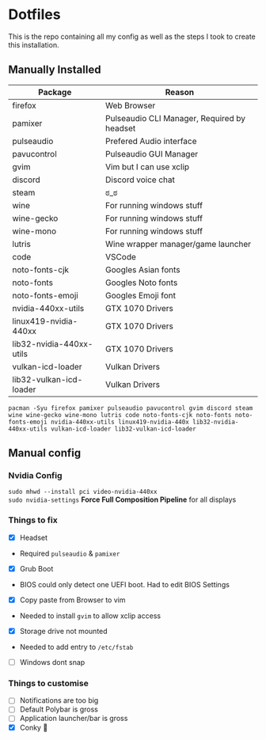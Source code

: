 # Dotfiles
This is the repo containing all my config as well as the steps I took to create this installation.

## Manually Installed

| Package | Reason |
| --- | --- |
| firefox | Web Browser |
| pamixer | Pulseaudio CLI Manager, Required by headset |
| pulseaudio | Prefered Audio interface |
| pavucontrol | Pulseaudio GUI Manager |
| gvim | Vim but I can use xclip |
| discord | Discord voice chat |
| steam | ಠ_ಠ |
| wine | For running windows stuff |
| wine-gecko | For running windows stuff |
| wine-mono | For running windows stuff |
| lutris | Wine wrapper manager/game launcher |
| code | VSCode |
| noto-fonts-cjk | Googles Asian fonts |
| noto-fonts | Googles Noto fonts |
| noto-fonts-emoji | Googles Emoji font |
| nvidia-440xx-utils | GTX 1070 Drivers |
| linux419-nvidia-440xx | GTX 1070 Drivers |
| lib32-nvidia-440xx-utils | GTX 1070 Drivers |
| vulkan-icd-loader | Vulkan Drivers |
| lib32-vulkan-icd-loader | Vulkan Drivers |

```
pacman -Syu firefox pamixer pulseaudio pavucontrol gvim discord steam wine wine-gecko wine-mono lutris code noto-fonts-cjk noto-fonts noto-fonts-emoji nvidia-440xx-utils linux419-nvidia-440x lib32-nvidia-440xx-utils vulkan-icd-loader lib32-vulkan-icd-loader
```

## Manual config
### Nvidia Config
`sudo mhwd --install pci video-nvidia-440xx`  
`sudo nvidia-settings` **Force Full Composition Pipeline** for all displays

### Things to fix

- [X] Headset
- Required `pulseaudio` & `pamixer`
- [X] Grub Boot
- BIOS could only detect one UEFI boot. Had to edit BIOS Settings
- [X] Copy paste from Browser to vim 
- Needed to install `gvim` to allow xclip access
- [X] Storage drive not mounted
- Needed to add entry to `/etc/fstab`
- [ ] Windows dont snap

### Things to customise
- [ ] Notifications are too big
- [ ] Default Polybar is gross
- [ ] Application launcher/bar is gross
- [X] Conky 🤮
